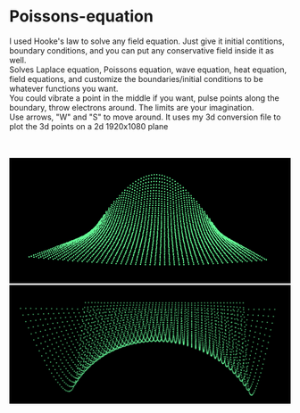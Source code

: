 # Poissons-equation
I used Hooke's law to solve any field equation. Just give it initial contitions, boundary conditions, and you can put any conservative field inside it as well.
<br />
Solves Laplace equation, Poissons equation, wave equation, heat equation, field equations, and customize the boundaries/initial conditions to be whatever functions you want. <br />
You could vibrate a point in the middle if you want, pulse points along the boundary, throw electrons around. The limits are your imagination.<br />
Use arrows, "W" and "S" to move around. It uses my 3d conversion file to plot the 3d points on a 2d 1920x1080 plane


<br /><br />
![first test run](https://github.com/BryceP-44/Poissons-equation/blob/main/first%20test.PNG)
![first test run](https://github.com/BryceP-44/Poissons-equation/blob/main/laplace%20sine%20boundaries.PNG)

